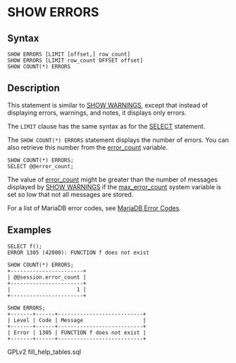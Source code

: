 
# SHOW ERRORS

## Syntax


```
SHOW ERRORS [LIMIT [offset,] row_count]
SHOW ERRORS [LIMIT row_count OFFSET offset]
SHOW COUNT(*) ERRORS
```


## Description


This statement is similar to [SHOW WARNINGS](show-warnings.md), except that instead of
displaying errors, warnings, and notes, it displays only errors.


The `LIMIT` clause has the same syntax as for the
[SELECT](../../data-manipulation/selecting-data/select.md) statement.


The `SHOW COUNT(*) ERRORS` statement displays the number of
errors. You can also retrieve this number from the [error_count](../../../../../server-usage/replication-cluster-multi-master/optimization-and-tuning/system-variables/server-system-variables.md#error_count) variable.


```
SHOW COUNT(*) ERRORS;
SELECT @@error_count;
```

The value of [error_count](../../../../../server-usage/replication-cluster-multi-master/optimization-and-tuning/system-variables/server-system-variables.md#error_count) might be greater than the number of messages displayed by [SHOW WARNINGS](show-warnings.md) if the [max_error_count](../../../../../server-usage/replication-cluster-multi-master/optimization-and-tuning/system-variables/server-system-variables.md#max_error_count) system variable is set so low that not all messages are stored.


For a list of MariaDB error codes, see [MariaDB Error Codes](../../../../mariadb-internals/using-mariadb-with-your-programs-api/error-codes/mariadb-error-code-reference.md).


## Examples


```
SELECT f();
ERROR 1305 (42000): FUNCTION f does not exist

SHOW COUNT(*) ERRORS;
+-----------------------+
| @@session.error_count |
+-----------------------+
|                     1 |
+-----------------------+

SHOW ERRORS;
+-------+------+---------------------------+
| Level | Code | Message                   |
+-------+------+---------------------------+
| Error | 1305 | FUNCTION f does not exist |
+-------+------+---------------------------+
```


GPLv2 fill_help_tables.sql

